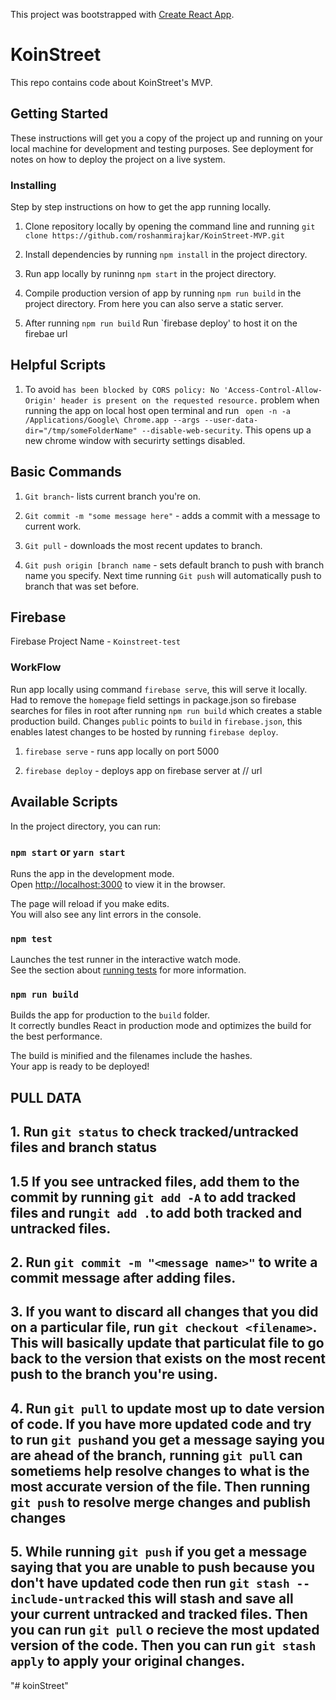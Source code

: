 This project was bootstrapped with [Create React App](https://github.com/facebookincubator/create-react-app).


# KoinStreet

This repo contains code about KoinStreet's MVP.

## Getting Started

These instructions will get you a copy of the project up and running on your local machine for development and testing purposes. See deployment for notes on how to deploy the project on a live system.


### Installing

Step by step instructions on how to get the app running locally.

1. Clone repository locally by opening the command line and running `git clone https://github.com/roshanmirajkar/KoinStreet-MVP.git`

2. Install dependencies by running `npm install` in the project directory.

3. Run app locally by runinng `npm start` in the project directory.

4. Compile production version of app by running `npm run build` in the project directory. From here you can also serve a static server.

5. After running `npm run build` Run `firebase deploy' to host it on the firebae url

## Helpful Scripts

1. To avoid `has been blocked by CORS policy: No 'Access-Control-Allow-Origin' header is present on the requested resource.` problem when running the app on local host open terminal and run ` open -n -a /Applications/Google\ Chrome.app --args --user-data-dir="/tmp/someFolderName" --disable-web-security`. This opens up a new chrome window with securirty settings disabled.



## Basic Commands

1. `Git branch`- lists current branch you're on.

2. `Git commit -m "some message here"` - adds a commit with a message to current work.

3. `Git pull` - downloads the most recent updates to branch.

4. `Git push origin [branch name` - sets default branch to push with branch name you specify. Next time running `Git push` will automatically push to branch that was set before.

## Firebase

Firebase Project Name - `Koinstreet-test`

### WorkFlow

Run app locally using command `firebase serve`, this will serve it locally. Had to remove the `homepage` field settings in package.json so firebase searches for files in root after running `npm run build` which creates a stable production build. Changes `public` points to `build` in `firebase.json`, this enables latest changes to be hosted by running `firebase deploy`.

1. `firebase serve` - runs app locally on port 5000

2. `firebase deploy` - deploys app on firebase server at // url

## Available Scripts

In the project directory, you can run:

### `npm start` or `yarn start`

Runs the app in the development mode.<br>
Open [http://localhost:3000](http://localhost:3000) to view it in the browser.

The page will reload if you make edits.<br>
You will also see any lint errors in the console.

### `npm test`

Launches the test runner in the interactive watch mode.<br>
See the section about [running tests](#running-tests) for more information.

### `npm run build`

Builds the app for production to the `build` folder.<br>
It correctly bundles React in production mode and optimizes the build for the best performance.

The build is minified and the filenames include the hashes.<br>
Your app is ready to be deployed!

## PULL DATA

## 1. Run `git status` to check tracked/untracked files and branch status

## 1.5 If you see untracked files, add them to the commit by running `git add -A` to add tracked files and run`git add .`to add both tracked and untracked files. 

## 2. Run `git commit -m "<message name>"` to write a commit message after adding files.

## 3. If you want to discard all changes that you did on a particular file, run `git checkout <filename>`. This will basically update that particulat file to go back to the version that exists on the most recent push to the branch you're using.

## 4. Run `git pull` to update most up to date version of code. If you have more updated code and try to run `git push`and you get a message saying you are ahead of the branch, running `git pull` can sometiems help resolve changes to what is the most accurate version of the file. Then running `git push` to resolve merge changes and publish changes

## 5. While running `git push` if you get a message saying that you are unable to push because you don't have updated code then run `git stash --include-untracked` this will stash and save all your current untracked and tracked files. Then you can run `git pull` o recieve the most updated version of the code. Then you can run `git stash apply` to apply your original changes.
"# koinStreet" 
